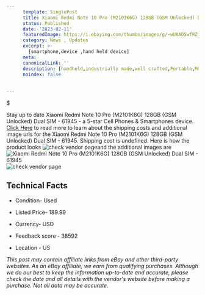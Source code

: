 ```yaml
---
      template: SinglePost
      title: Xiaomi Redmi Note 10 Pro (M2101K6G) 128GB (GSM Unlocked) Dual SIM - 61945
      status: Published
      date: '2023-02-11'
      featuredImage: https://i.ebayimg.com/thumbs/images/g/~wUAAOSwfRZj3Vzz/s-l225.jpg
      category: News , Updates
      excerpt: >-
        [smartphone,device ,hand held device]
      meta:
      canonicalLink: ''
      description: [handheld,industrially made,well crafted,Portable,Mobile,Compact,Convenient,Lightweight,Maneuverable,Man-portable,Miniature,Carriable,Hand-held,Light,Holdable,Transportable,Mobile device,Pocket-sized,On-the-go,Wireless,Cordless,Compact size,Convenient size, smartphone,device ,hand held device]
      noindex: false
      
        
---
```

$

Stay up to date Xiaomi Redmi Note 10 Pro (M2101K6G) 128GB (GSM Unlocked) Dual SIM - 61945 - a 5-star Cell Phones & Smartphones device. [Click Here](https://www.ebay.com/itm/144929235229?hash=item21be74a11d%3Ag%3A%7EwUAAOSwfRZj3Vzz&mkevt=1&mkcid=1&mkrid=711-53200-19255-0&campid=%253CePNCampaignId%253E&customid=%253CreferenceId%253E&toolid=10049) to read more to learn about the shipping costs and additional image urls for the Xiaomi Redmi Note 10 Pro (M2101K6G) 128GB (GSM Unlocked) Dual SIM - 61945. Shipping cost is undefined. Here is how the product looks ![check vendor page](https://i.ebayimg.com/thumbs/images/g/~wUAAOSwfRZj3Vzz/s-l225.jpg)and the additional images are![Xiaomi Redmi Note 10 Pro (M2101K6G) 128GB (GSM Unlocked) Dual SIM - 61945](https://i.ebayimg.com/images/g/~wUAAOSwfRZj3Vzz/s-l1600.jpg)![check vendor page](https://origin-galleryplus.ebayimg.com/ws/web/144929235229_2_0_1/225x225.jpg,https://origin-galleryplus.ebayimg.com/ws/web/144929235229_3_0_1/225x225.jpg,https://origin-galleryplus.ebayimg.com/ws/web/144929235229_4_0_1/225x225.jpg,https://origin-galleryplus.ebayimg.com/ws/web/144929235229_5_0_1/225x225.jpg,https://origin-galleryplus.ebayimg.com/ws/web/144929235229_6_0_1/225x225.jpg,https://origin-galleryplus.ebayimg.com/ws/web/144929235229_7_0_1/225x225.jpg,https://origin-galleryplus.ebayimg.com/ws/web/144929235229_8_0_1/225x225.jpg)



 ## Technical Facts 



     
      

 - Condition- Used 


      

 - Listed Price- 189.99 


      

 - Currency- USD 


      

 - Feedback score - 38592 


      

 - Location - US 


      
      

 *_This post may contain affiliate links from eBay and other third-party websites. As an eBay affiliate, we earn from qualifying purchases. Although we do our best to keep the information up-to-date and accurate, please check the date and all details with the vendor's website before making a purchase. Not all data may be accurate._*






